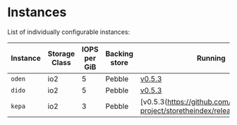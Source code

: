 # Instances

List of individually configurable instances:

| Instance | Storage Class | IOPS per GiB | Backing store | Running                                                                         |
|----------|---------------|--------------|---------------|---------------------------------------------------------------------------------|
| `oden`   | io2           | 5            | Pebble        | [v0.5.3](https://github.com/filecoin-project/storetheindex/releases/tag/v0.5.3) |
| `dido`   | io2           | 5            | Pebble        | [v0.5.3](https://github.com/filecoin-project/storetheindex/releases/tag/v0.5.3) |
| `kepa`   | io2           | 3            | Pebble        | [v0.5.3(https://github.com/filecoin-project/storetheindex/releases/tag/v0.5.3) |
